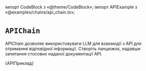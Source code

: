 імпорт CodeBlock з «@theme/CodeBlock»; імпорт APIExample з «@examples/chains/api_chain.ts»;

#  `APIChain`

APIChain дозволяє використовувати LLM для взаємодії з API для отримання відповідної інформації. Створіть ланцюжок, надавши запитання стосовно наданої документації API.

<CodeBlock language="typescript">{APIПриклад}</CodeBlock>
